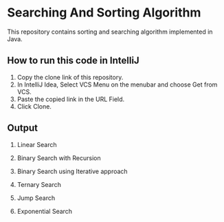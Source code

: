 # Searching And Sorting Algorithm
This repository contains sorting and searching algorithm implemented in Java.
## How to run this code in IntelliJ
1. Copy the clone link of this repository.
2. In IntelliJ Idea, Select VCS Menu on the menubar and choose Get from VCS.
3. Paste the copied link in the URL Field.
4. Click Clone.

## Output
1. Linear Search

2. Binary Search with Recursion

3. Binary Search using Iterative approach

4. Ternary Search

5. Jump Search

6. Exponential Search
